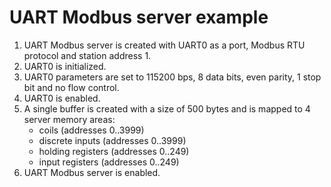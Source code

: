 # UART Modbus server example

1. UART Modbus server is created with UART0 as a port, Modbus RTU protocol and station address 1.
2. UART0 is initialized.
3. UART0 parameters are set to 115200 bps, 8 data bits, even parity, 1 stop bit and no flow control.
4. UART0 is enabled.
5. A single buffer is created with a size of 500 bytes and is mapped to 4 server memory areas:
    - coils (addresses 0..3999)
    - discrete inputs (addresses 0..3999)
    - holding registers (addresses 0..249)
    - input registers (addresses 0..249)
6. UART Modbus server is enabled.
